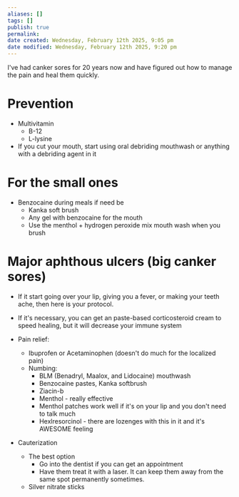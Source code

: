 ```yaml
---
aliases: []
tags: []
publish: true
permalink:
date created: Wednesday, February 12th 2025, 9:05 pm
date modified: Wednesday, February 12th 2025, 9:20 pm
---
```


I've had canker sores for 20 years now and have figured out how to manage the pain and heal them quickly.

# Prevention

- Multivitamin
	- B-12
	- L-lysine
- If you cut your mouth, start using oral debriding mouthwash or anything with a debriding agent in it

# For the small ones

- Benzocaine during meals if need be
	- Kanka soft brush
	- Any gel with benzocaine for the mouth
	- Use the menthol + hydrogen peroxide mix mouth wash when you brush

# Major aphthous ulcers (big canker sores)

- If it start going over your lip, giving you a fever, or making your teeth ache, then here is your protocol.

- If it's necessary, you can get an paste-based corticosteroid cream to speed healing, but it will decrease your immune system

- Pain relief:
	- Ibuprofen or Acetaminophen (doesn't do much for the localized pain)
	- Numbing:
		- BLM (Benadryl, Maalox, and Lidocaine) mouthwash
		- Benzocaine pastes, Kanka softbrush
		- Ziacin-b
		- Menthol - really effective
		- Menthol patches work well if it's on your lip and you don't need to talk much
		- Hexlresorcinol - there are lozenges with this in it and it's AWESOME feeling

- Cauterization
	- The best option
		- Go into the dentist if you can get an appointment 
		- Have them treat it with a laser.  It can keep them away from the same spot permanently sometimes.
	- Silver nitrate sticks